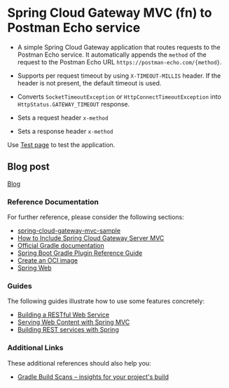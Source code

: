 # Spring Cloud Gateway MVC (fn) to Postman Echo service

- A simple Spring Cloud Gateway application that routes requests to the Postman Echo service. It automatically appends
  the `method` of the request to the Postman Echo URL `https://postman-echo.com/{method}`.

- Supports per request timeout by using  `X-TIMEOUT-MILLIS` header. If the header is not present, the default timeout is used.
- Converts `SocketTimeoutException` or `HttpConnectTimeoutException` into `HttpStatus.GATEWAY_TIMEOUT` response.
- Sets a request header `x-method`
- Sets a response header `x-method`

Use [Test page](http://localhost:8080/test.html) to test the application.

## Blog post

[Blog](https://sandipchitale.medium.com/spring-cloud-gateway-server-mvc-fn-6c8821395f22)

### Reference Documentation
For further reference, please consider the following sections:

* [spring-cloud-gateway-mvc-sample](https://github.com/spencergibb/spring-cloud-gateway-mvc-sample)
* [How to Include Spring Cloud Gateway Server MVC](https://docs.spring.io/spring-cloud-gateway/reference/spring-cloud-gateway-server-mvc/starter.html)
* [Official Gradle documentation](https://docs.gradle.org)
* [Spring Boot Gradle Plugin Reference Guide](https://docs.spring.io/spring-boot/docs/3.2.0-RC1/gradle-plugin/reference/html/)
* [Create an OCI image](https://docs.spring.io/spring-boot/docs/3.2.0-RC1/gradle-plugin/reference/html/#build-image)
* [Spring Web](https://docs.spring.io/spring-boot/docs/3.2.0-RC1/reference/htmlsingle/index.html#web)

### Guides
The following guides illustrate how to use some features concretely:

* [Building a RESTful Web Service](https://spring.io/guides/gs/rest-service/)
* [Serving Web Content with Spring MVC](https://spring.io/guides/gs/serving-web-content/)
* [Building REST services with Spring](https://spring.io/guides/tutorials/rest/)

### Additional Links
These additional references should also help you:

* [Gradle Build Scans – insights for your project's build](https://scans.gradle.com#gradle)

